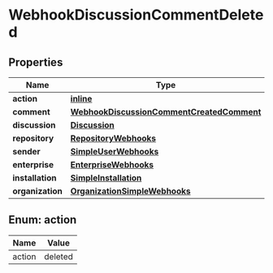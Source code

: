 
# WebhookDiscussionCommentDeleted

## Properties
Name | Type | Description | Notes
------------ | ------------- | ------------- | -------------
**action** | [**inline**](#Action) |  | 
**comment** | [**WebhookDiscussionCommentCreatedComment**](WebhookDiscussionCommentCreatedComment.md) |  | 
**discussion** | [**Discussion**](Discussion.md) |  | 
**repository** | [**RepositoryWebhooks**](RepositoryWebhooks.md) |  | 
**sender** | [**SimpleUserWebhooks**](SimpleUserWebhooks.md) |  | 
**enterprise** | [**EnterpriseWebhooks**](EnterpriseWebhooks.md) |  |  [optional]
**installation** | [**SimpleInstallation**](SimpleInstallation.md) |  |  [optional]
**organization** | [**OrganizationSimpleWebhooks**](OrganizationSimpleWebhooks.md) |  |  [optional]


<a id="Action"></a>
## Enum: action
Name | Value
---- | -----
action | deleted



